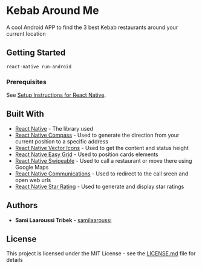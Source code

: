 # Kebab Around Me

A cool Android APP to find the 3 best Kebab restaurants around your current location

## Getting Started

```
react-native run-android
```

### Prerequisites

See [Setup Instructions for React Native](https://facebook.github.io/react-native/docs/getting-started.html).

## Built With

* [React Native](https://facebook.github.io/react-native/) - The library used
* [React Native Compass](https://github.com/arcturus/ReactnativeCompass) - Used to generate the direction from your current position to a specific address
* [React Native Vector Icons](https://github.com/Sunhat/react-native-extra-dimensions-android) - Used to get the content and status height 
* [React Native Easy Grid](https://github.com/GeekyAnts/react-native-easy-grid) - Used to position cards elements
* [React Native Swipeable](https://github.com/jshanson7/react-native-swipeable) - Used to call a restaurant or move there using Google Maps
* [React Native Communications](https://github.com/anarchicknight/react-native-communications) - Used to redirect to the call sreen and open web urls
* [React Native Star Rating](https://github.com/djchie/react-native-star-rating) - Used to generate and display star ratings

## Authors

* **Sami Laaroussi Tribek** - [samilaaroussi](https://github.com/samilaaroussi)

## License

This project is licensed under the MIT License - see the [LICENSE.md](LICENSE.md) file for details
